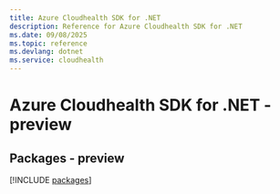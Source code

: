 ```yaml
---
title: Azure Cloudhealth SDK for .NET
description: Reference for Azure Cloudhealth SDK for .NET
ms.date: 09/08/2025
ms.topic: reference
ms.devlang: dotnet
ms.service: cloudhealth
---
```

# Azure Cloudhealth SDK for .NET - preview
## Packages - preview
[!INCLUDE [packages](cloudhealth-index.md)]